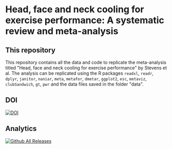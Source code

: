 # Head, face and neck cooling for exercise performance: A systematic review and meta-analysis

## This repository
This repository contains all the data and code to replicate the meta-analysis titled "Head, face and neck cooling for exercise performance" by Stevens et al. The analysis can be replicated using the R packages `readxl`, `readr`, `dplyr`, `janitor`, `naniar`, `meta`, `metafor`, `dmetar`, `ggplot2`, `esc`, `metaviz`, `clubSandwich`, `gt`, `pwr` and the data files saved in the folder "data".

## DOI
[![DOI](https://zenodo.org/badge/625715931.svg)](https://doi.org/10.5281/zenodo.10774736)

## Analytics
[![Github All Releases](https://img.shields.io/github/downloads/SciBorgo/head_cooling_srma/total.svg)]()
